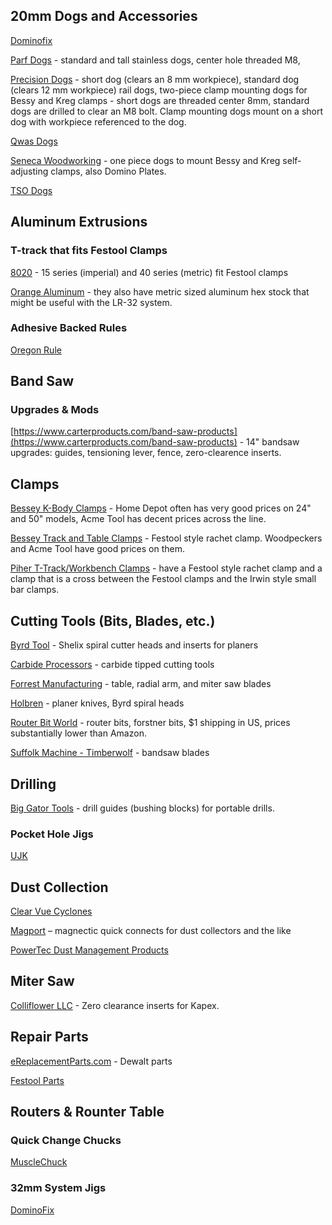 ## 20mm Dogs and Accessories

[Dominofix](http://dominofix.com)

[Parf Dogs]() - standard and tall stainless dogs, center hole threaded M8,

[Precision Dogs](https://precisiondogs.us) - short dog (clears an 8 mm workpiece), standard dog (clears 12 mm workpiece) rail dogs, two-piece clamp mounting dogs for Bessy and Kreg clamps - short dogs are threaded center 8mm, standard dogs are drilled to clear an M8 bolt. Clamp mounting dogs mount on a short dog with workpiece referenced to the dog.

[Qwas Dogs](http://www.qwasproducts.com)

[Seneca Woodworking](https://www.senecawoodworking.com) - one piece dogs to mount Bessy and Kreg self-adjusting clamps, also Domino Plates.

[TSO Dogs]()

## Aluminum Extrusions

### T-track that fits Festool Clamps

[8020]() - 15 series (imperial) and 40 series (metric) fit Festool clamps

[Orange Aluminum](https://www.orangealuminum.com/t-tracks-and-framing-systems.html) - they also have metric sized aluminum hex stock that might be useful with the LR-32 system.

### Adhesive Backed Rules

[Oregon Rule](https://oregonrule.com)

## Band Saw

### Upgrades & Mods

[https://www.carterproducts.com/band-saw-products](https://www.carterproducts.com/band-saw-products) - 14" bandsaw upgrades: guides, tensioning lever, fence, zero-clearence inserts.

## Clamps

[Bessey K-Body Clamps](https://www.besseytools.com/en/) - Home Depot often has very good prices on 24" and 50" models, Acme Tool has decent prices across the line.

[Bessey Track and Table Clamps](https://www.besseytools.com/en/) - Festool style rachet clamp. Woodpeckers and Acme Tool have good prices on them.

[Piher T-Track/Workbench Clamps](http://www.piher.com/en/37-t-track-holes-workbench-clamps) - have a Festool style rachet clamp and a clamp that is a cross between the Festool clamps and the Irwin style small bar clamps.

## Cutting Tools (Bits, Blades, etc.)

[Byrd Tool](http://byrdtool.com) - Shelix spiral cutter heads and inserts for planers

[Carbide Processors](http://www.carbideprocessors.com) - carbide tipped cutting tools

[Forrest Manufacturing](https://www.forrestblades.com) - table, radial arm, and miter saw blades

[Holbren](https://www.holbren.com) - planer knives, Byrd spiral heads

[Router Bit World](http://www.routerbitworld.com) - router bits, forstner bits, $1 shipping in US, prices substantially lower than Amazon.

[Suffolk Machine - Timberwolf](http://timberwolfblades.com/index.php) - bandsaw blades

## Drilling

[Big Gator Tools](https://www.shop.biggatortools.com) - drill guides (bushing blocks) for portable drills.

### Pocket Hole Jigs

[UJK](https://knowledge.axminster.co.uk/pocket-hole-jigs/)

## Dust Collection

[Clear Vue Cyclones](http://www.clearvuecyclones.com/)

[Magport](https://magport.net) – magnectic quick connects for dust collectors and the like

[PowerTec Dust Management Products](http://powertecproducts.com/dust-management/)

## Miter Saw

[Colliflower LLC](http://www.colliflower-zci.com) - Zero clearance inserts for Kapex.

## Repair Parts

[eReplacementParts.com](https://www.ereplacementparts.com) - Dewalt parts

[Festool Parts]()

## Routers & Rounter Table

### Quick Change Chucks

[MuscleChuck](https://musclechuck.com)

### 32mm System Jigs

[DominoFix](http://dominofix.com)



